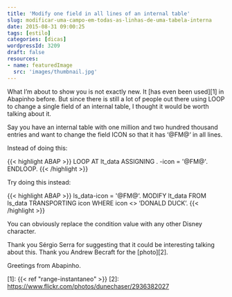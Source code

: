 ```yaml
---
title: 'Modify one field in all lines of an internal table'
slug: modificar-uma-campo-em-todas-as-linhas-de-uma-tabela-interna
date: 2015-08-31 09:00:25
tags: [estilo]
categories: [dicas]
wordpressId: 3209
draft: false
resources:
- name: featuredImage
  src: 'images/thumbnail.jpg'
---
```

What I’m about to show you is not exactly new. It [has even been used][1] in Abapinho before. But since there is still a lot of people out there using LOOP to change a single field of an internal table, I thought it would be worth talking about it.

Say you have an internal table with one million and two hundred thousand entries and want to change the field ICON so that it has ‘@FM@‘ in all lines.

Instead of doing this:

{{< highlight ABAP >}}
LOOP AT lt_data ASSIGNING <data>.
  <data>-icon = '@FM@'.
ENDLOOP.
{{< /highlight >}}

Try doing this instead:

{{< highlight ABAP >}}
ls_data-icon = '@FM@‘.
MODIFY lt_data FROM ls_data TRANSPORTING icon WHERE icon <> ‘DONALD DUCK’.
{{< /highlight >}}

You can obviously replace the condition value with any other Disney character.

Thank you Sérgio Serra for suggesting that it could be interesting talking about this.
Thank you Andrew Becraft for the [photo][2].

Greetings from Abapinho.

   [1]: {{< ref "range-instantaneo" >}}
   [2]: https://www.flickr.com/photos/dunechaser/2936382027
